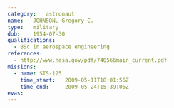 ```yaml
---
category:	astronaut
name:	JOHNSON, Gregory C.
type:	military
dob:	1954-07-30
qualifications:
  - BSc in aerospace engineering
references:
  - http://www.nasa.gov/pdf/740566main_current.pdf
missions:
  - name: STS-125
    time_start:   2009-05-11T18:01:56Z
    time_end:     2009-05-24T15:39:06Z
evas:
---
```

